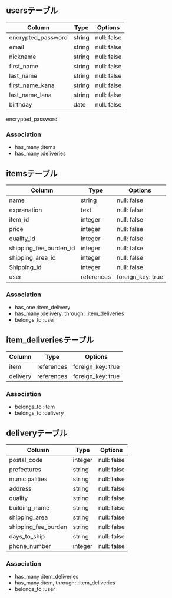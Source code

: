 ## usersテーブル

| Column             | Type       | Options     |
| ------------------ | ---------- | ------------|       
| encrypted_password | string     | null: false |
| email              | string     | null: false |
| nickname           | string     | null: false |
| first_name         | string     | null: false |
| last_name          | string     | null: false |
| first_name_kana    | string     | null: false |
| last_name_lana     | string     | null: false |
| birthday           | date       | null: false |


encrypted_password 

### Association

- has_many :items
- has_many :deliveries

## itemsテーブル

| Column                   | Type       | Options           |
| -------------------------| ---------- | ------------------|
| name                     | string     | null: false       |
| expranation              | text       | null: false       |
| item_id                  | integer    | null: false       |
| price                    | integer    | null: false       |
| quality_id               | integer    | null: false       |
| shipping_fee_burden_id   | integer    | null: false       |
| shipping_area_id         | integer    | null: false       |
| Shipping_id              | integer    | null: false       |
| user                     | references | foreign_key: true |

### Association

- has_one :item_delivery
- has_many :delivery, through: :item_deliveries
- belongs_to :user

## item_deliveriesテーブル

| Column   | Type       | Options           |
| -------- | ---------- | ----------------- |
| item     | references | foreign_key: true |
| delivery | references | foreign_key: true |

### Association

- belongs_to :item
- belongs_to :delivery

## deliveryテーブル

| Column              | Type       | Options     |
| --------------------| ---------- | ----------- |
| postal_code         | integer    | null: false |
| prefectures         | string     | null: false |
| municipalities      | string     | null: false |
| address             | string     | null: false |
| quality             | string     | null: false |
| building_name       | string     | null: false |
| shipping_area       | string     | null: false |
| shipping_fee_burden | string     | null: false |
| days_to_ship        | string     | null: false |
| phone_number        | integer    | null: false |

### Association

- has_many :item_deliveries
- has_many :item, through: :item_deliveries
- belongs_to :user
